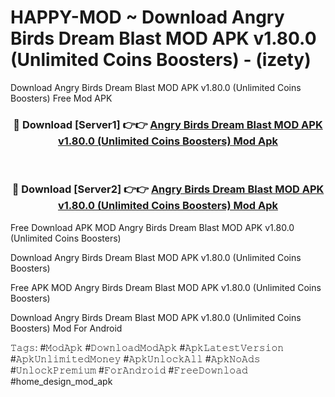 # HAPPY-MOD ~ Download Angry Birds Dream Blast MOD APK v1.80.0 (Unlimited Coins Boosters) - (izety)
Download Angry Birds Dream Blast MOD APK v1.80.0 (Unlimited Coins Boosters) Free Mod APK

<div align="center">
<h3>🔴 Download [Server1] 👉👉 <a href="https://apk-comot.site?title=Angry_Birds_Dream_Blast_MOD_APK_v1.80.0_(Unlimited_Coins_Boosters)">Angry Birds Dream Blast MOD APK v1.80.0 (Unlimited Coins Boosters) Mod Apk</a></h3><br>

<h3>🔴 Download [Server2] 👉👉 <a href="https://apk-comot.site?title=Angry_Birds_Dream_Blast_MOD_APK_v1.80.0_(Unlimited_Coins_Boosters)">Angry Birds Dream Blast MOD APK v1.80.0 (Unlimited Coins Boosters) Mod Apk</a></h3>
</div>


Free Download APK MOD Angry Birds Dream Blast MOD APK v1.80.0 (Unlimited Coins Boosters)

Download Angry Birds Dream Blast MOD APK v1.80.0 (Unlimited Coins Boosters) 

Free APK MOD Angry Birds Dream Blast MOD APK v1.80.0 (Unlimited Coins Boosters) 

Download Angry Birds Dream Blast MOD APK v1.80.0 (Unlimited Coins Boosters) Mod For Android

𝚃𝚊𝚐𝚜: #𝙼𝚘𝚍𝙰𝚙𝚔 #𝙳𝚘𝚠𝚗𝚕𝚘𝚊𝚍𝙼𝚘𝚍𝙰𝚙𝚔 #𝙰𝚙𝚔𝙻𝚊𝚝𝚎𝚜𝚝𝚅𝚎𝚛𝚜𝚒𝚘𝚗 #𝙰𝚙𝚔𝚄𝚗𝚕𝚒𝚖𝚒𝚝𝚎𝚍𝙼𝚘𝚗𝚎𝚢 #𝙰𝚙𝚔𝚄𝚗𝚕𝚘𝚌𝚔𝙰𝚕𝚕 #𝙰𝚙𝚔𝙽𝚘𝙰𝚍𝚜 #𝚄𝚗𝚕𝚘𝚌𝚔𝙿𝚛𝚎𝚖𝚒𝚞𝚖 #𝙵𝚘𝚛𝙰𝚗𝚍𝚛𝚘𝚒𝚍 #𝙵𝚛𝚎𝚎𝙳𝚘𝚠𝚗𝚕𝚘𝚊𝚍 #home_design_mod_apk